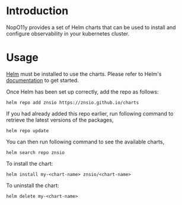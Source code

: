 # Introduction

NopO11y provides a set of Helm charts that can be used to install and configure observability in your kubernetes cluster.

# Usage

[Helm](https://helm.sh) must be installed to use the charts. Please refer to
Helm's [documentation](https://helm.sh/docs) to get started.

Once Helm has been set up correctly, add the repo as follows:

    helm repo add znsio https://znsio.github.io/charts

If you had already added this repo earlier, run following command to retrieve the latest versions of the packages,

    helm repo update

You can then run following command to see the available charts,

    helm search repo znsio

To install the <chart-name> chart:

    helm install my-<chart-name> znsio/<chart-name>

To uninstall the chart:

    helm delete my-<chart-name>
